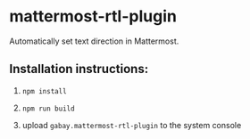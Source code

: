 # mattermost-rtl-plugin

Automatically set text direction in Mattermost.

## Installation instructions:

1. `npm install`

2. `npm run build`

3. upload `gabay.mattermost-rtl-plugin` to the system console
